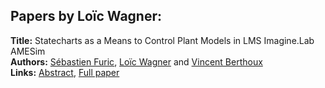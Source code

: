 <h2>Papers by Loïc Wagner:</h2>
<p>
<b>Title:</b> Statecharts as a Means to Control Plant Models in LMS Imagine.Lab AMESim<br />
<b>Authors:</b> <a href="../authors/author_103.html">Sébastien Furic</a>, <a href="../authors/author_327.html">Loïc Wagner</a> and <a href="../authors/author_36.html">Vincent Berthoux</a><br />
<b>Links:</b> <a href="../abstracts/abstract_132.pdf">Abstract</a>, <a href="../submissions/ECP140961237_FuricWagnerBerthoux.pdf">Full paper</a>
</p>
